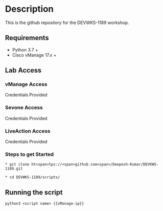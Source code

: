 # Description

This is the github repository for the DEVWKS-1189 workshop.

## Requirements

* Python 3.7 +
* Cisco vManage 17.x +

## Lab Access

### vManage Access

Credentials Provided

### Sevone Access

Credentials Provided

### LiveAction Access

Credentials Provided

### Steps to get Started 

```
* git clone ht<span>tps://<span>github.com<span>/Deepesh-Kumar/DEVKWS-1189.git

* cd DEVWKS-1189/scripts/

```
## Running the script

```
python3 <script name> {{vManage-ip}}

